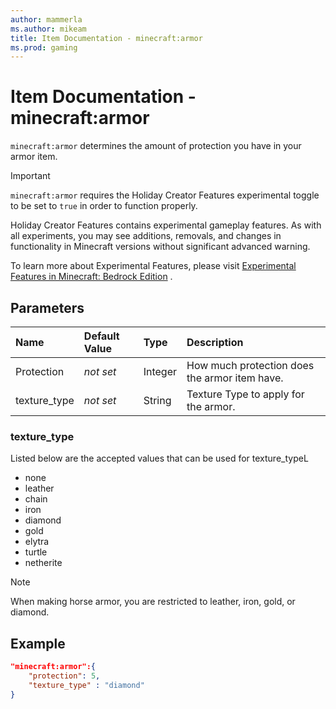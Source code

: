 ```yaml
---
author: mammerla
ms.author: mikeam
title: Item Documentation - minecraft:armor
ms.prod: gaming
---
```


# Item Documentation - minecraft:armor

`minecraft:armor` determines the amount of protection you have in your armor item.

>[!IMPORTANT]
> `minecraft:armor` requires the Holiday Creator Features experimental toggle to be set to `true` in order to function properly.
>
>Holiday Creator Features contains experimental gameplay features. As with all experiments, you may see additions, removals, and changes in functionality in Minecraft versions without significant advanced warning.
>
>To learn more about Experimental Features, please visit [Experimental Features in Minecraft: Bedrock Edition](../../../../../Documents/ExperimentalFeaturesToggle.md)
.
## Parameters

|Name |Default Value  |Type  |Description  |
|:----------|:----------|:----------|:----------|
|Protection|*not set* |Integer |How much protection does the armor item have.|
|texture_type |*not set*  | String | Texture Type to apply for the armor.|

### texture_type

Listed below are the accepted values that can be used for texture_typeL

- none
- leather
- chain
- iron
- diamond
- gold
- elytra
- turtle
- netherite

> [!NOTE]
> When making horse armor, you are restricted to leather, iron, gold, or diamond.

## Example

```json
"minecraft:armor":{
    "protection": 5,
    "texture_type" : "diamond"
}
```
